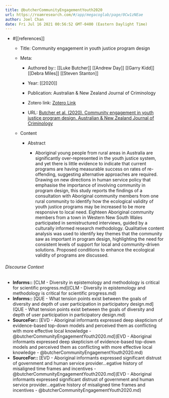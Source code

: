 ```yaml
---
title: @butcherCommunityEngagementYouth2020
url: https://roamresearch.com/#/app/megacoglab/page/0Cw1zNEae
author: Joel Chan
date: Fri Jul 16 2021 00:56:52 GMT-0400 (Eastern Daylight Time)
---
```


- #[[references]]

    - Title: Community engagement in youth justice program design

    - Meta:

        - Authored by:: [[Luke Butcher]] [[Andrew Day]] [[Garry Kidd]] [[Debra Miles]] [[Steven Stanton]]

        - Year: [[2020]]

        - Publication: Australian & New Zealand Journal of Criminology

        - Zotero link: [Zotero Link](zotero://select/items/7_7MBHIPG5)

        - URL: [Butcher et al. (2020). Community engagement in youth justice program design. Australian & New Zealand Journal of Criminology](http://journals.sagepub.com/doi/10.1177/0004865820933332)

    - Content

        - Abstract

            - Aboriginal young people from rural areas in Australia are significantly over-represented in the youth justice system, and yet there is little evidence to indicate that current programs are having measurable success on rates of re-offending, suggesting alternative approaches are required. Drawing on new directions in human service policy that emphasise the importance of involving community in program design, this study reports the findings of a consultation with Aboriginal community members from one rural community to identify how the ecological validity of youth justice programs may be increased to be more responsive to local need. Eighteen Aboriginal community members from a town in Western New South Wales participated in semistructured interviews, guided by a culturally informed research methodology. Qualitative content analysis was used to identify key themes that the community saw as important in program design, highlighting the need for consistent levels of support for local and community-driven solutions. Proposed conditions to enhance the ecological validity of programs are discussed.

###### Discourse Context

- **Informs::** [CLM - Diversity in epistemology and methodology is critical for scientific progress.md](CLM - Diversity in epistemology and methodology is critical for scientific progress.md)
- **Informs::** [QUE - What tension points exist between the goals of diversity and depth of user participation in participatory design.md](QUE - What tension points exist between the goals of diversity and depth of user participation in participatory design.md)
- **SourceFor::** [EVD - Aboriginal informants expressed deep skepticism of evidence-based top-down models and perceived them as conflicting with more effective local knowledge - @butcherCommunityEngagementYouth2020.md](EVD - Aboriginal informants expressed deep skepticism of evidence-based top-down models and perceived them as conflicting with more effective local knowledge - @butcherCommunityEngagementYouth2020.md)
- **SourceFor::** [EVD - Aboriginal informants expressed significant distrust of government and human service provider...egative history of misaligned time frames and incentives - @butcherCommunityEngagementYouth2020.md](EVD - Aboriginal informants expressed significant distrust of government and human service provider...egative history of misaligned time frames and incentives - @butcherCommunityEngagementYouth2020.md)

